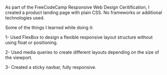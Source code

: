 As part of the FreeCodeCamp Responsive Web Design Ceritification, I created a product landing page with plain CSS. No frameworks or additional technologies used.

Some of the things I learned while doing it:

1- Used FlexBox to design a flexible responsive layout structure without using float or positioning. 

2- Used media queries to create different layouts depending on the size of the viewport. 

3- Created a sticky navbar, fully responsive.